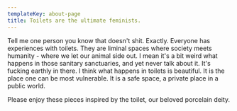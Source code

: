 ```yaml
---
templateKey: about-page
title: Toilets are the ultimate feminists.
---
```

Tell me one person you know
that doesn't shit. Exactly. Everyone has experiences with toilets. 
They are liminal spaces where society meets humanity - where
we let our animal side out. I mean it's a bit weird what happens 
in those sanitary sanctuaries, and yet never talk about it. It's
fucking earthly in there. I think what happens in toilets is beautiful. 
It is the place one can be most vulnerable. It is a safe space, 
a private place in a public world. 

Please enjoy these pieces inspired by the toilet, our beloved porcelain deity.

